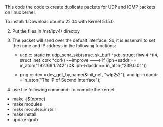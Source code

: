 This code the code to create duplicate packets for UDP and ICMP packets on linux kernel.

To install:
1.Download ubuntu 22.04 with Kernel 5.15.0.

2. Put the files in /net/ipv4/ directoy
3. The packet will send over the defualt interface. So, it is essenatil to set the name and IP address in the following functions:
   - udp.c: static int udp_send_skb(struct sk_buff *skb, struct flowi4 *fl4, struct inet_cork *cork) ---improve ---> if (iph->saddr == in_aton("192.168.1.242") &&  iph->daddr == in_aton("239.0.0.1")) 

   - ping.c: dev = dev_get_by_name(&init_net, "wlp2s2"); and  iph->daddr = in_aton("The IP of Second Interface");
   
5. use the following commands to compile the kernel:
   
  * make -j$(nproc)
  * make modules
  * make modules_install
  * make install
  * update-grub




